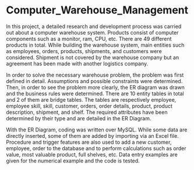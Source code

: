 # Computer_Warehouse_Management

In this project, a detailed research and development process was carried out about a computer warehouse system. Products consist of computer components such as a monitor, ram, CPU, etc. There are 49 different products in total. While building the warehouse system, main entities such as employees, orders, products, shipments, and customers were considered. Shipment is not covered by the warehouse company but an agreement has been made with another logistics company.

In order to solve the necessary warehouse problem, the problem was first defined in detail. Assumptions and possible constraints were determined. Then, in order to see the problem more clearly, the ER diagram was drawn and the business rules were determined. There are 10 entity tables in total and 2 of them are bridge tables. The tables are respectively employee, employee skill, skill, customer, orders, order details, product, product description, shipment, and shelf. The required attributes have been determined by their type and are detailed in the ER Diagram.

With the ER Diagram, coding was written over MySQL. While some data are directly inserted, some of them are added by importing via an Excel file. Procedure and trigger features are also used to add a new customer, employee, order to the database and to perform calculations such as order value, most valuable product, full shelves, etc. Data entry examples are given for the numerical example and the code is tested. 
